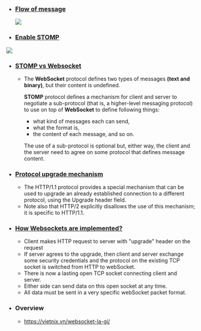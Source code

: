 - ### [Flow of message](https://docs.spring.io/spring-framework/docs/current/reference/html/web.html#websocket-stomp-message-flow)

    ![](https://docs.spring.io/spring-framework/docs/current/reference/html/images/message-flow-simple-broker.png)


- ### [Enable STOMP](https://docs.spring.io/spring-framework/docs/current/reference/html/web.html#websocket-stomp-enable)

![](https://i.imgur.com/mA79YAc.png)


- ### [STOMP vs Websocket](https://stackoverflow.com/questions/40988030/what-is-the-difference-between-websocket-and-stomp-protocols)
  - The **WebSocket** protocol defines two types of messages **(text and binary)**, but their content is undefined.

    **STOMP** protocol defines a mechanism for client and server to negotiate a sub-protocol (that is, a higher-level messaging protocol) to use on top of **WebSocket** to define following things:

    - what kind of messages each can send,
    - what the format is,
    - the content of each message, and so on.

    The use of a sub-protocol is optional but, either way, the client and the server need to agree on some protocol that defines message content.
    

- ### [Protocol upgrade mechanism](https://developer.mozilla.org/en-US/docs/Web/HTTP/Protocol_upgrade_mechanism)
  - The HTTP/1.1 protocol provides a special mechanism that can be used to upgrade an already established connection to a different protocol, using the Upgrade header field.
  - Note also that HTTP/2 explicitly disallows the use of this mechanism; it is specific to HTTP/1.1.

- ### [How Websockets are implemented?](https://stackoverflow.com/questions/34730334/how-websockets-are-implemented)

  - Client makes HTTP request to server with "upgrade" header on the request
  - If server agrees to the upgrade, then client and server exchange some security credentials and the protocol on the existing TCP socket is switched from HTTP to webSocket.
  - There is now a lasting open TCP socket connecting client and server. 
  - Either side can send data on this open socket at any time.
  - All data must be sent in a very specific webSocket packet format.

- ### Overview
  - https://vietnix.vn/websocket-la-gi/